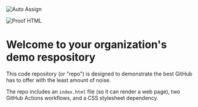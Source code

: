 ![Auto Assign](https://github.com/Moussadembel/demo-repository/actions/workflows/auto-assign.yml/badge.svg)

![Proof HTML](https://github.com/Moussadembel/demo-repository/actions/workflows/proof-html.yml/badge.svg)

# Welcome to your organization's demo respository
This code repository (or "repo") is designed to demonstrate the best GitHub has to offer with the least amount of noise.

The repo includes an `index.html` file (so it can render a web page), two GitHub Actions workflows, and a CSS stylesheet dependency.

